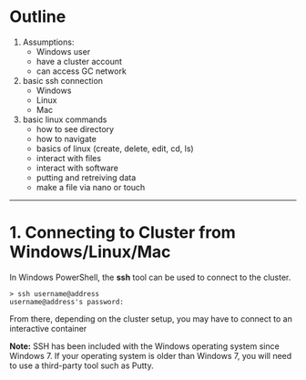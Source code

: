 # Outline
1. Assumptions:
    - Windows user
    - have a cluster account
    - can access GC network
1. basic ssh connection
    - Windows
    - Linux
    - Mac
1. basic linux commands
    - how to see directory
    - how to navigate
    - basics of linux (create, delete, edit, cd, ls)
    - interact with files
	- interact with software
	- putting and retreiving data
	- make a file via nano or touch

---
# 1. Connecting to Cluster from Windows/Linux/Mac

In Windows PowerShell, the **ssh** tool can be used to connect to the cluster. 
```
> ssh username@address
username@address's password: 
```

From there, depending on the cluster setup, you may have to connect to an interactive container

**Note:** SSH has been included with the Windows operating system since Windows 7. If your operating system is older than Windows 7, you will need to use a third-party tool such as Putty.